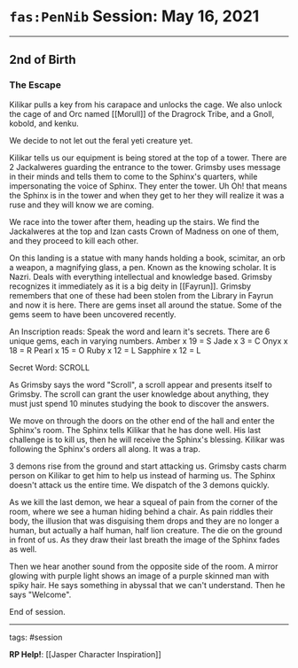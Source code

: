 # `fas:PenNib` Session: May 16, 2021
---

## 2nd of Birth

### The Escape
Kilikar pulls a key from his carapace and unlocks the cage. We also unlock the cage of and Orc named [[Morull]] of the Dragrock Tribe, and a Gnoll, kobold, and kenku. 

We decide to not let out the feral yeti creature yet.

Kilikar tells us our equipment is being stored at the top of a tower. There are 2 Jackalweres guarding the entrance to the tower. Grimsby uses message in their minds and tells them to come to the Sphinx's quarters, while impersonating the voice of Sphinx. They enter the tower. Uh Oh! that means the Sphinx is in the tower and when they get to her they will realize it was a ruse and they will know we are coming.

We race into the tower after them, heading up the stairs. We find the Jackalweres at the top and Izan casts Crown of Madness on one of them, and they proceed to kill each other.

On this landing is a statue with many hands holding a book, scimitar, an orb a weapon, a magnifying glass, a pen. Known as the knowing scholar. It is Nazri. Deals with everything intellectual and knowledge based. Grimsby recognizes it immediately as it is a big deity in [[Fayrun]]. Grimsby remembers that one of these had been stolen from the Library in Fayrun and now it is here. There are gems inset all around the statue. Some of the gems seem to have been uncovered recently.

An Inscription reads: Speak the word and learn it's secrets.
There are 6 unique gems, each in varying numbers.
Amber x 19 = S
Jade x 3 = C
Onyx x 18 = R
Pearl x 15 = O
Ruby x 12 = L
Sapphire x 12 = L

Secret Word: SCROLL

As Grimsby says the word "Scroll", a scroll appear and presents itself to Grimsby. The scroll can grant the user knowledge about anything, they must just spend 10 minutes studying the book to discover the answers.

We move on through the doors on the other end of the hall and enter the Sphinx's room. The Sphinx tells Kilikar that he has done well. His last challenge is to kill us, then he will receive the Sphinx's blessing. Kilikar was following the Sphinx's orders all along. It was a trap. 

3 demons rise from the ground and start attacking us. Grimsby casts charm person on Kilikar to get him to help us instead of harming us. The Sphinx doesn't attack us the entire time. We dispatch of the 3 demons quickly.

As we kill the last demon, we hear a squeal of pain from the corner of the room, where we see a human hiding behind a chair. As pain riddles their body, the illusion that was disguising them drops and they are no longer a human, but actually a half human, half lion creature. The die on the ground in front of us. As they draw their last breath the image of the Sphinx fades as well. 

Then we hear another sound from the opposite side of the room. A mirror glowing with purple light shows an image of a purple skinned man with spiky hair. He says something in abyssal that we can't understand. Then he says "Welcome".

End of session.

---

tags: #session

**RP Help!**: [[Jasper Character Inspiration]]